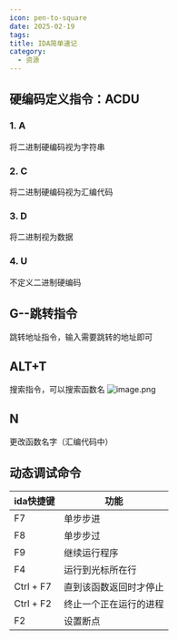 ```yaml
---
icon: pen-to-square
date: 2025-02-19
tags: 
title: IDA简单速记
category:
  - 资源
---
```

## 硬编码定义指令：ACDU
### 1. A
将二进制硬编码视为字符串
### 2. C
将二进制硬编码视为汇编代码
### 3. D
将二进制视为数据
### 4. U
不定义二进制硬编码
## G--跳转指令
跳转地址指令，输入需要跳转的地址即可

## ALT+T
搜索指令，可以搜索函数名
![image.png](https://cdn.jsdelivr.net/gh/fakeppa/blog-img/20250219201846.png)

## N
更改函数名字（汇编代码中）


## 动态调试命令

| ida快捷键    | 功能          |
| --------- | ----------- |
| F7        | 单步步进        |
| F8        | 单步步过        |
| F9        | 继续运行程序      |
| F4        | 运行到光标所在行    |
| Ctrl + F7 | 直到该函数返回时才停止 |
| Ctrl + F2 | 终止一个正在运行的进程 |
| F2        | 设置断点        |
